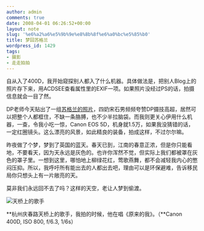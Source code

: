 ```yaml
---
author: admin
comments: true
date: 2008-04-01 06:26:52+00:00
layout: note
slug: '%e6%a2%a6%e5%9b%9e%e8%8b%8f%e6%a0%bc%e5%85%b0'
title: 梦回苏格兰
wordpress_id: 1429
tags:
- 摄影
- 走走拍拍
---
```


自从入了400D，我开始窥探别人都入了什么机器。具体做法是，把别人Blog上的照片存下来，用ACDSEE查看属性里的EXIF一项。如果照片没经过PS的话，拍摄信息就会一目了然。

DP老师今天贴出了一组[苏格兰的照片](http://www.bullogger.com/blogs/drunkpiano/archives/125220.aspx)，四奶宋石男频频夸赞DP摄技高超，居然可以把整个人都框住，不缺一条胳膊，也不少半拉脑袋。而我则更关心伊用什么机器，一查，令我小吃一惊，Canon EOS 5D，机身就1.5万，如果我没猜错的话，一定红圈镜头。这么漂亮的风景，如此精良的装备，拍成这样，不过尔尔嘛。

昨夜做了个梦，梦到了英国的蓝天。春天已到，江南的春意正浓，但是你只能看地，不要看天，因为天永远是灰色的。也许你浑然不觉，但实际上我们都被罩在灰色的罩子里。一想到这里，哪怕地上柳绿花红，莺歌燕舞，都不会减轻我内心的憋闷压抑。所以，我呼吁所有能出去的人都出去吧，理由可以是环保避难，告诉移民局你只想头上有一片敞亮的天。

莫非我们永远回不去了吗？这样的天空，老让人梦到偷渡。

![天桥上的歌手](http://pic.yupoo.com/ctb.my/397585552b88/medium.jpg)

**杭州庆春路天桥上的歌手，我拍的时候，他在唱《原来的我》。（**Canon 400D, ISO 800, f/6.3, 1/6s）
